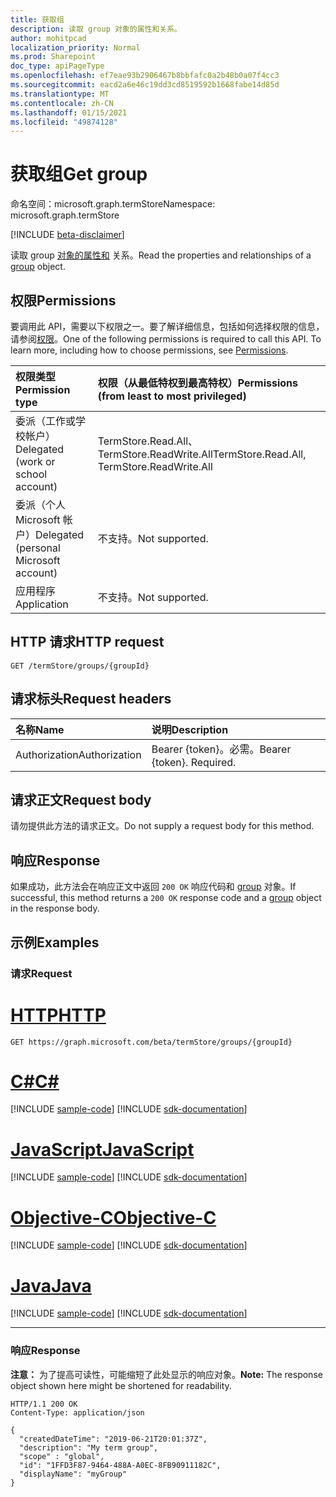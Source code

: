 ```yaml
---
title: 获取组
description: 读取 group 对象的属性和关系。
author: mohitpcad
localization_priority: Normal
ms.prod: Sharepoint
doc_type: apiPageType
ms.openlocfilehash: ef7eae93b2906467b8bbfafc0a2b48b0a07f4cc3
ms.sourcegitcommit: eacd2a6e46c19dd3cd8519592b1668fabe14d85d
ms.translationtype: MT
ms.contentlocale: zh-CN
ms.lasthandoff: 01/15/2021
ms.locfileid: "49874128"
---
```

# <a name="get-group"></a><span data-ttu-id="30bd1-103">获取组</span><span class="sxs-lookup"><span data-stu-id="30bd1-103">Get group</span></span>
<span data-ttu-id="30bd1-104">命名空间：microsoft.graph.termStore</span><span class="sxs-lookup"><span data-stu-id="30bd1-104">Namespace: microsoft.graph.termStore</span></span>

[!INCLUDE [beta-disclaimer](../../includes/beta-disclaimer.md)]

<span data-ttu-id="30bd1-105">读取 group [对象的属性和](../resources/termstore-group.md) 关系。</span><span class="sxs-lookup"><span data-stu-id="30bd1-105">Read the properties and relationships of a [group](../resources/termstore-group.md) object.</span></span>

## <a name="permissions"></a><span data-ttu-id="30bd1-106">权限</span><span class="sxs-lookup"><span data-stu-id="30bd1-106">Permissions</span></span>
<span data-ttu-id="30bd1-p101">要调用此 API，需要以下权限之一。要了解详细信息，包括如何选择权限的信息，请参阅[权限](/graph/permissions-reference)。</span><span class="sxs-lookup"><span data-stu-id="30bd1-p101">One of the following permissions is required to call this API. To learn more, including how to choose permissions, see [Permissions](/graph/permissions-reference).</span></span>

|<span data-ttu-id="30bd1-109">权限类型</span><span class="sxs-lookup"><span data-stu-id="30bd1-109">Permission type</span></span>|<span data-ttu-id="30bd1-110">权限（从最低特权到最高特权）</span><span class="sxs-lookup"><span data-stu-id="30bd1-110">Permissions (from least to most privileged)</span></span>|
|:---|:---|
|<span data-ttu-id="30bd1-111">委派（工作或学校帐户）</span><span class="sxs-lookup"><span data-stu-id="30bd1-111">Delegated (work or school account)</span></span> | <span data-ttu-id="30bd1-112">TermStore.Read.All、TermStore.ReadWrite.All</span><span class="sxs-lookup"><span data-stu-id="30bd1-112">TermStore.Read.All, TermStore.ReadWrite.All</span></span> |
|<span data-ttu-id="30bd1-113">委派（个人 Microsoft 帐户）</span><span class="sxs-lookup"><span data-stu-id="30bd1-113">Delegated (personal Microsoft account)</span></span> | <span data-ttu-id="30bd1-114">不支持。</span><span class="sxs-lookup"><span data-stu-id="30bd1-114">Not supported.</span></span>    |
|<span data-ttu-id="30bd1-115">应用程序</span><span class="sxs-lookup"><span data-stu-id="30bd1-115">Application</span></span> | <span data-ttu-id="30bd1-116">不支持。</span><span class="sxs-lookup"><span data-stu-id="30bd1-116">Not supported.</span></span> |


## <a name="http-request"></a><span data-ttu-id="30bd1-117">HTTP 请求</span><span class="sxs-lookup"><span data-stu-id="30bd1-117">HTTP request</span></span>

<!-- {
  "blockType": "ignored"
}
-->

``` http
GET /termStore/groups/{groupId}
```

## <a name="request-headers"></a><span data-ttu-id="30bd1-118">请求标头</span><span class="sxs-lookup"><span data-stu-id="30bd1-118">Request headers</span></span>
|<span data-ttu-id="30bd1-119">名称</span><span class="sxs-lookup"><span data-stu-id="30bd1-119">Name</span></span>|<span data-ttu-id="30bd1-120">说明</span><span class="sxs-lookup"><span data-stu-id="30bd1-120">Description</span></span>|
|:---|:---|
|<span data-ttu-id="30bd1-121">Authorization</span><span class="sxs-lookup"><span data-stu-id="30bd1-121">Authorization</span></span>|<span data-ttu-id="30bd1-p102">Bearer {token}。必需。</span><span class="sxs-lookup"><span data-stu-id="30bd1-p102">Bearer {token}. Required.</span></span>|

## <a name="request-body"></a><span data-ttu-id="30bd1-124">请求正文</span><span class="sxs-lookup"><span data-stu-id="30bd1-124">Request body</span></span>
<span data-ttu-id="30bd1-125">请勿提供此方法的请求正文。</span><span class="sxs-lookup"><span data-stu-id="30bd1-125">Do not supply a request body for this method.</span></span>

## <a name="response"></a><span data-ttu-id="30bd1-126">响应</span><span class="sxs-lookup"><span data-stu-id="30bd1-126">Response</span></span>

<span data-ttu-id="30bd1-127">如果成功，此方法会在响应正文中返回 `200 OK` 响应代码和 [group](../resources/termstore-group.md) 对象。</span><span class="sxs-lookup"><span data-stu-id="30bd1-127">If successful, this method returns a `200 OK` response code and a [group](../resources/termstore-group.md) object in the response body.</span></span>

## <a name="examples"></a><span data-ttu-id="30bd1-128">示例</span><span class="sxs-lookup"><span data-stu-id="30bd1-128">Examples</span></span>

### <a name="request"></a><span data-ttu-id="30bd1-129">请求</span><span class="sxs-lookup"><span data-stu-id="30bd1-129">Request</span></span>

# <a name="http"></a>[<span data-ttu-id="30bd1-130">HTTP</span><span class="sxs-lookup"><span data-stu-id="30bd1-130">HTTP</span></span>](#tab/http)
<!-- {
  "blockType": "request",
  "name": "get_group"
}
-->

``` http
GET https://graph.microsoft.com/beta/termStore/groups/{groupId}
```
# <a name="c"></a>[<span data-ttu-id="30bd1-131">C#</span><span class="sxs-lookup"><span data-stu-id="30bd1-131">C#</span></span>](#tab/csharp)
[!INCLUDE [sample-code](../includes/snippets/csharp/get-group-csharp-snippets.md)]
[!INCLUDE [sdk-documentation](../includes/snippets/snippets-sdk-documentation-link.md)]

# <a name="javascript"></a>[<span data-ttu-id="30bd1-132">JavaScript</span><span class="sxs-lookup"><span data-stu-id="30bd1-132">JavaScript</span></span>](#tab/javascript)
[!INCLUDE [sample-code](../includes/snippets/javascript/get-group-javascript-snippets.md)]
[!INCLUDE [sdk-documentation](../includes/snippets/snippets-sdk-documentation-link.md)]

# <a name="objective-c"></a>[<span data-ttu-id="30bd1-133">Objective-C</span><span class="sxs-lookup"><span data-stu-id="30bd1-133">Objective-C</span></span>](#tab/objc)
[!INCLUDE [sample-code](../includes/snippets/objc/get-group-objc-snippets.md)]
[!INCLUDE [sdk-documentation](../includes/snippets/snippets-sdk-documentation-link.md)]

# <a name="java"></a>[<span data-ttu-id="30bd1-134">Java</span><span class="sxs-lookup"><span data-stu-id="30bd1-134">Java</span></span>](#tab/java)
[!INCLUDE [sample-code](../includes/snippets/java/get-group-java-snippets.md)]
[!INCLUDE [sdk-documentation](../includes/snippets/snippets-sdk-documentation-link.md)]

---



### <a name="response"></a><span data-ttu-id="30bd1-135">响应</span><span class="sxs-lookup"><span data-stu-id="30bd1-135">Response</span></span>

<span data-ttu-id="30bd1-136">**注意：** 为了提高可读性，可能缩短了此处显示的响应对象。</span><span class="sxs-lookup"><span data-stu-id="30bd1-136">**Note:** The response object shown here might be shortened for readability.</span></span>

<!-- {
  "blockType": "response",
  "truncated": true,
  "@odata.type": "microsoft.graph.termStore.group"
} -->

``` http
HTTP/1.1 200 OK
Content-Type: application/json

{
  "createdDateTime": "2019-06-21T20:01:37Z",
  "description": "My term group",
  "scope" : "global",
  "id": "1FFD3F87-9464-488A-A0EC-8FB90911182C",
  "displayName": "myGroup"  
}
```

[microsoft.graph.termStore.store]: ../resources/termstore-store.md
[microsoft.graph.termStore.group]: ../resources/termstore-group.md

<!--
{
  "type": "#page.annotation",
  "description": "Get termGroup entity in termStore",
  "keywords": "term,termStore",
  "section": "documentation",
  "tocPath": "termStore/Get termGroup",
  "suppressions": [
  ]
}
-->


